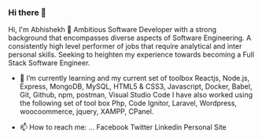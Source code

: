 ### Hi there 👋

Hi, I'm Abhishekh 👋
Ambitious Software Developer with a strong background that encompasses diverse aspects of Software Engineering. A consistently high level performer of jobs that require analytical and inter personal skills. Seeking to heighten my experience towards becoming a Full Stack Software Engineer.
- 🌱 I’m currently learning and my current set of toolbox
Reactjs, Node.js, Express, MongoDB, MySQL, HTML5 & CSS3, Javascript, Docker, Babel, Git, Github, npm, postman, Visual Studio Code
I have also worked using the following set of tool box
Php, Code Ignitor, Laravel, Wordpress, woocoommerce, jquery, XAMPP, CPanel.

- 📫 How to reach me: ...
Facebook
Twitter
Linkedin
Personal Site
